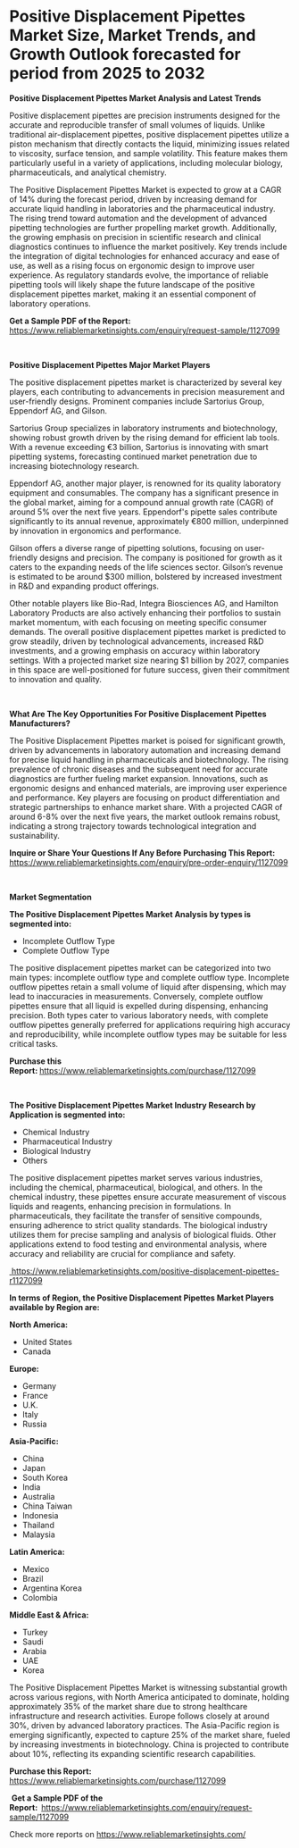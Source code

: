 <p><h1>Positive Displacement Pipettes Market Size, Market Trends, and Growth Outlook forecasted for period from 2025 to 2032</h1></p><p><strong>Positive Displacement Pipettes Market Analysis and Latest Trends</strong></p>
<p><p>Positive displacement pipettes are precision instruments designed for the accurate and reproducible transfer of small volumes of liquids. Unlike traditional air-displacement pipettes, positive displacement pipettes utilize a piston mechanism that directly contacts the liquid, minimizing issues related to viscosity, surface tension, and sample volatility. This feature makes them particularly useful in a variety of applications, including molecular biology, pharmaceuticals, and analytical chemistry.</p><p>The Positive Displacement Pipettes Market is expected to grow at a CAGR of 14% during the forecast period, driven by increasing demand for accurate liquid handling in laboratories and the pharmaceutical industry. The rising trend toward automation and the development of advanced pipetting technologies are further propelling market growth. Additionally, the growing emphasis on precision in scientific research and clinical diagnostics continues to influence the market positively. Key trends include the integration of digital technologies for enhanced accuracy and ease of use, as well as a rising focus on ergonomic design to improve user experience. As regulatory standards evolve, the importance of reliable pipetting tools will likely shape the future landscape of the positive displacement pipettes market, making it an essential component of laboratory operations.</p></p>
<p><strong>Get a Sample PDF of the Report:&nbsp;</strong> <a href="https://www.reliablemarketinsights.com/enquiry/request-sample/1127099?utm_campaign=3551&utm_medium=2&utm_source=Github&utm_content=ia&utm_term=10042025&utm_id=positive-displacement-pipettes">https://www.reliablemarketinsights.com/enquiry/request-sample/1127099</a></p>
<p>&nbsp;</p>
<p><strong>Positive Displacement Pipettes Major Market Players</strong></p>
<p><p>The positive displacement pipettes market is characterized by several key players, each contributing to advancements in precision measurement and user-friendly designs. Prominent companies include Sartorius Group, Eppendorf AG, and Gilson.</p><p>Sartorius Group specializes in laboratory instruments and biotechnology, showing robust growth driven by the rising demand for efficient lab tools. With a revenue exceeding €3 billion, Sartorius is innovating with smart pipetting systems, forecasting continued market penetration due to increasing biotechnology research.</p><p>Eppendorf AG, another major player, is renowned for its quality laboratory equipment and consumables. The company has a significant presence in the global market, aiming for a compound annual growth rate (CAGR) of around 5% over the next five years. Eppendorf's pipette sales contribute significantly to its annual revenue, approximately €800 million, underpinned by innovation in ergonomics and performance.</p><p>Gilson offers a diverse range of pipetting solutions, focusing on user-friendly designs and precision. The company is positioned for growth as it caters to the expanding needs of the life sciences sector. Gilson’s revenue is estimated to be around $300 million, bolstered by increased investment in R&D and expanding product offerings.</p><p>Other notable players like Bio-Rad, Integra Biosciences AG, and Hamilton Laboratory Products are also actively enhancing their portfolios to sustain market momentum, with each focusing on meeting specific consumer demands. The overall positive displacement pipettes market is predicted to grow steadily, driven by technological advancements, increased R&D investments, and a growing emphasis on accuracy within laboratory settings. With a projected market size nearing $1 billion by 2027, companies in this space are well-positioned for future success, given their commitment to innovation and quality.</p></p>
<p>&nbsp;</p>
<p><strong>What Are The Key Opportunities For Positive Displacement Pipettes Manufacturers?</strong></p>
<p><p>The Positive Displacement Pipettes market is poised for significant growth, driven by advancements in laboratory automation and increasing demand for precise liquid handling in pharmaceuticals and biotechnology. The rising prevalence of chronic diseases and the subsequent need for accurate diagnostics are further fueling market expansion. Innovations, such as ergonomic designs and enhanced materials, are improving user experience and performance. Key players are focusing on product differentiation and strategic partnerships to enhance market share. With a projected CAGR of around 6-8% over the next five years, the market outlook remains robust, indicating a strong trajectory towards technological integration and sustainability.</p></p>
<p><strong>Inquire or Share Your Questions If Any Before Purchasing This Report:</strong> <a href="https://www.reliablemarketinsights.com/enquiry/pre-order-enquiry/1127099?utm_campaign=3551&utm_medium=2&utm_source=Github&utm_content=ia&utm_term=10042025&utm_id=positive-displacement-pipettes">https://www.reliablemarketinsights.com/enquiry/pre-order-enquiry/1127099</a></p>
<p>&nbsp;</p>
<p><strong>Market Segmentation</strong></p>
<p><strong>The Positive Displacement Pipettes Market Analysis by types is segmented into:</strong></p>
<p><ul><li>Incomplete Outflow Type</li><li>Complete Outflow Type</li></ul></p>
<p><p>The positive displacement pipettes market can be categorized into two main types: incomplete outflow type and complete outflow type. Incomplete outflow pipettes retain a small volume of liquid after dispensing, which may lead to inaccuracies in measurements. Conversely, complete outflow pipettes ensure that all liquid is expelled during dispensing, enhancing precision. Both types cater to various laboratory needs, with complete outflow pipettes generally preferred for applications requiring high accuracy and reproducibility, while incomplete outflow types may be suitable for less critical tasks.</p></p>
<p><strong>Purchase this Report:&nbsp;</strong><a href="https://www.reliablemarketinsights.com/purchase/1127099?utm_campaign=3551&utm_medium=2&utm_source=Github&utm_content=ia&utm_term=10042025&utm_id=positive-displacement-pipettes">https://www.reliablemarketinsights.com/purchase/1127099</a></p>
<p>&nbsp;</p>
<p><strong>The Positive Displacement Pipettes Market Industry Research by Application is segmented into:</strong></p>
<p><ul><li>Chemical Industry</li><li>Pharmaceutical Industry</li><li>Biological Industry</li><li>Others</li></ul></p>
<p><p>The positive displacement pipettes market serves various industries, including the chemical, pharmaceutical, biological, and others. In the chemical industry, these pipettes ensure accurate measurement of viscous liquids and reagents, enhancing precision in formulations. In pharmaceuticals, they facilitate the transfer of sensitive compounds, ensuring adherence to strict quality standards. The biological industry utilizes them for precise sampling and analysis of biological fluids. Other applications extend to food testing and environmental analysis, where accuracy and reliability are crucial for compliance and safety.</p></p>
<p><a href="https://www.reliablemarketinsights.com/positive-displacement-pipettes-r1127099?utm_campaign=3551&utm_medium=2&utm_source=Github&utm_content=ia&utm_term=10042025&utm_id=positive-displacement-pipettes">&nbsp;https://www.reliablemarketinsights.com/positive-displacement-pipettes-r1127099</a></p>
<p><strong>In terms of Region, the Positive Displacement Pipettes Market Players available by Region are:</strong></p>
<p>
    <p> <strong> North America: </strong>
        <ul>
            <li>United States</li>
            <li>Canada</li>
        </ul>
        </p> 
    <p> <strong> Europe: </strong>
        <ul>
            <li>Germany</li>
            <li>France</li>
            <li>U.K.</li>
            <li>Italy</li>
            <li>Russia</li>
        </ul>
        </p> 
    <p> <strong> Asia-Pacific: </strong>
        <ul>
            <li>China</li>
            <li>Japan</li>
            <li>South Korea</li>
            <li>India</li>
            <li>Australia</li>
            <li>China Taiwan</li>
            <li>Indonesia</li>
            <li>Thailand</li>
            <li>Malaysia</li>
        </ul>
        </p> 
    <p> <strong> Latin America: </strong>
        <ul>
            <li>Mexico</li>
            <li>Brazil</li>
            <li>Argentina Korea</li>
            <li>Colombia</li>
        </ul>
        </p> 
    <p> <strong> Middle East & Africa: </strong>
        <ul>
            <li>Turkey</li>
            <li>Saudi</li>
            <li>Arabia</li>
            <li>UAE</li>
            <li>Korea</li>
        </ul>
    </p>
    </p>
<p><p>The Positive Displacement Pipettes Market is witnessing substantial growth across various regions, with North America anticipated to dominate, holding approximately 35% of the market share due to strong healthcare infrastructure and research activities. Europe follows closely at around 30%, driven by advanced laboratory practices. The Asia-Pacific region is emerging significantly, expected to capture 25% of the market share, fueled by increasing investments in biotechnology. China is projected to contribute about 10%, reflecting its expanding scientific research capabilities.</p></p>
<p><strong>Purchase this Report: </strong><a href="https://www.reliablemarketinsights.com/purchase/1127099?utm_campaign=3551&utm_medium=2&utm_source=Github&utm_content=ia&utm_term=10042025&utm_id=positive-displacement-pipettes">https://www.reliablemarketinsights.com/purchase/1127099</a></p>
<p>&nbsp;<strong>Get a Sample PDF of the Report:&nbsp;&nbsp;</strong><a href="https://www.reliablemarketinsights.com/enquiry/request-sample/1127099?utm_campaign=3551&utm_medium=2&utm_source=Github&utm_content=ia&utm_term=10042025&utm_id=positive-displacement-pipettes">https://www.reliablemarketinsights.com/enquiry/request-sample/1127099</a></p>
<p><strong></strong></p>
<p>Check more reports on <a href="https://www.reliablemarketinsights.com/?utm_campaign=3551&utm_medium=2&utm_source=Github&utm_content=ia&utm_term=10042025&utm_id=positive-displacement-pipettes">https://www.reliablemarketinsights.com/</a></p>